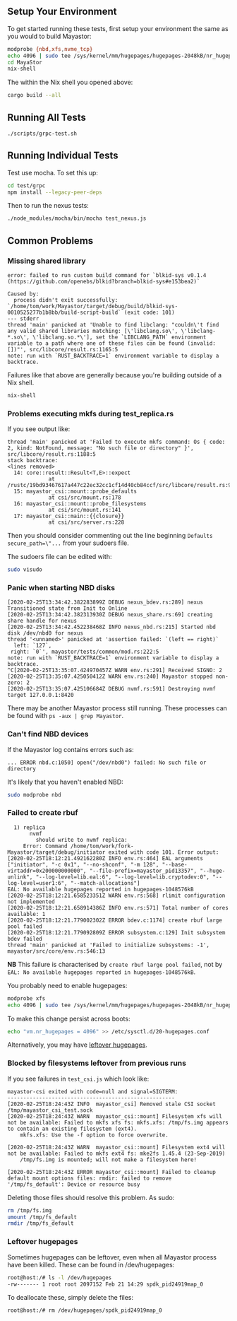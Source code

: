 ## Setup Your Environment

To get started running these tests, first setup your environment the same as you would to build Mayastor:

```sh
modprobe {nbd,xfs,nvme_tcp}
echo 4096 | sudo tee /sys/kernel/mm/hugepages/hugepages-2048kB/nr_hugepages
cd MayaStor
nix-shell
```

The within the Nix shell you opened above:
```sh
cargo build --all
```

## Running All Tests

```sh
./scripts/grpc-test.sh
```

## Running Individual Tests

Test use mocha. To set this up:
```sh
cd test/grpc
npm install --legacy-peer-deps
```

Then to run the nexus tests:
```sh
./node_modules/mocha/bin/mocha test_nexus.js
```

## Common Problems

### Missing shared library

```
error: failed to run custom build command for `blkid-sys v0.1.4 (https://github.com/openebs/blkid?branch=blkid-sys#e153bea2)`

Caused by:
  process didn't exit successfully: `/home/tom/work/Mayastor/target/debug/build/blkid-sys-0010525277b1b8bb/build-script-build` (exit code: 101)
--- stderr
thread 'main' panicked at 'Unable to find libclang: "couldn\'t find any valid shared libraries matching: [\'libclang.so\', \'libclang-*.so\', \'libclang.so.*\'], set the `LIBCLANG_PATH` environment variable to a path where one of these files can be found (invalid: [])"', src/libcore/result.rs:1165:5
note: run with `RUST_BACKTRACE=1` environment variable to display a backtrace.
```

Failures like that above are generally because you're building outside of a Nix shell.

```sh
nix-shell
```

### Problems executing mkfs during test_replica.rs

If you see output like:
```
thread 'main' panicked at 'Failed to execute mkfs command: Os { code: 2, kind: NotFound, message: "No such file or directory" }', src/libcore/result.rs:1188:5
stack backtrace:
<lines removed>
  14: core::result::Result<T,E>::expect
             at /rustc/19bd93467617a447c22ec32cc1cf14d40cb84ccf/src/libcore/result.rs:983
  15: mayastor_csi::mount::probe_defaults
             at csi/src/mount.rs:178
  16: mayastor_csi::mount::probe_filesystems
             at csi/src/mount.rs:141
  17: mayastor_csi::main::{{closure}}
             at csi/src/server.rs:228

```

Then you should consider commenting out the line beginning `Defaults       secure_path=\"...` from your sudoers file.

The sudoers file can be edited with:
```sh
sudo visudo
```

### Panic when starting NBD disks

```
[2020-02-25T13:34:42.382283899Z DEBUG nexus_bdev.rs:289] nexus Transitioned state from Init to Online
[2020-02-25T13:34:42.382313930Z DEBUG nexus_share.rs:69] creating share handle for nexus
[2020-02-25T13:34:42.452238468Z INFO nexus_nbd.rs:215] Started nbd disk /dev/nbd0 for nexus
thread '<unnamed>' panicked at 'assertion failed: `(left == right)`
  left: `127`,
 right: `0`', mayastor/tests/common/mod.rs:222:5
note: run with `RUST_BACKTRACE=1` environment variable to display a backtrace.
^C[2020-02-25T13:35:07.424970457Z WARN env.rs:291] Received SIGNO: 2
[2020-02-25T13:35:07.425050412Z WARN env.rs:240] Mayastor stopped non-zero: 2
[2020-02-25T13:35:07.425106684Z DEBUG nvmf.rs:591] Destroying nvmf target 127.0.0.1:8420
```

There may be another Mayastor process still running. These processes can be found with `ps -aux | grep Mayastor`.

### Can't find NBD devices

If the Mayastor log contains errors such as:
```
... ERROR nbd.c:1050] open("/dev/nbd0") failed: No such file or directory
```

It's likely that you haven't enabled NBD:
```sh
sudo modprobe nbd
```

### Failed to create rbuf

```
  1) replica
       nvmf
         should write to nvmf replica:
     Error: Command /home/tom/work/fork-Mayastor/target/debug/initiator exited with code 101. Error output: [2020-02-25T18:12:21.492162280Z INFO env.rs:464] EAL arguments ["initiator", "-c 0x1", "--no-shconf", "-m 128", "--base-virtaddr=0x200000000000", "--file-prefix=mayastor_pid13357", "--huge-unlink", "--log-level=lib.eal:6", "--log-level=lib.cryptodev:0", "--log-level=user1:6", "--match-allocations"]
EAL: No available hugepages reported in hugepages-1048576kB
[2020-02-25T18:12:21.658523351Z WARN env.rs:568] rlimit configuration not implemented
[2020-02-25T18:12:21.658914386Z INFO env.rs:571] Total number of cores available: 1
[2020-02-25T18:12:21.779002302Z ERROR bdev.c:1174] create rbuf large pool failed
[2020-02-25T18:12:21.779092809Z ERROR subsystem.c:129] Init subsystem bdev failed
thread 'main' panicked at 'Failed to initialize subsystems: -1', mayastor/src/core/env.rs:546:13
```

**NB** This failure is characterised by `create rbuf large pool failed`, not by `EAL: No available hugepages reported in hugepages-1048576kB`.

You probably need to enable hugepages:
```sh
modprobe xfs
echo 4096 | sudo tee /sys/kernel/mm/hugepages/hugepages-2048kB/nr_hugepages
```

To make this change persist across boots:
```sh
echo "vm.nr_hugepages = 4096" >> /etc/sysctl.d/20-hugepages.conf
```

Alternatively, you may have [leftover hugepages](#leftover-hugepages).

### Blocked by filesystems leftover from previous runs

If you see failures in `test_csi.js` which look like:
```
mayastor-csi exited with code=null and signal=SIGTERM:
-----------------------------------------------------
[2020-02-25T18:24:43Z INFO  mayastor_csi] Removed stale CSI socket /tmp/mayastor_csi_test.sock
[2020-02-25T18:24:43Z WARN  mayastor_csi::mount] Filesystem xfs will not be available: Failed to mkfs xfs fs: mkfs.xfs: /tmp/fs.img appears to contain an existing filesystem (ext4).
    mkfs.xfs: Use the -f option to force overwrite.

[2020-02-25T18:24:43Z WARN  mayastor_csi::mount] Filesystem ext4 will not be available: Failed to mkfs ext4 fs: mke2fs 1.45.4 (23-Sep-2019)
    /tmp/fs.img is mounted; will not make a filesystem here!

[2020-02-25T18:24:43Z ERROR mayastor_csi::mount] Failed to cleanup default mount options files: rmdir: failed to remove '/tmp/fs_default': Device or resource busy
```

Deleting those files should resolve this problem. As sudo:
```sh
rm /tmp/fs.img
umount /tmp/fs_default
rmdir /tmp/fs_default
```

### Leftover hugepages

Sometimes hugepages can be leftover, even when all Mayastor process have been killed. These can be found in /dev/hugepages:
```sh
root@host:/# ls -l /dev/hugepages
-rw------- 1 root root 2097152 Feb 21 14:29 spdk_pid24919map_0
```

To deallocate these, simply delete the files:
```sh
root@host:/# rm /dev/hugepages/spdk_pid24919map_0
```
